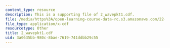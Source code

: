 ```yaml
---
content_type: resource
description: This is a supporting file of 2_wavepkt1.cdf.
file: /media/https%3A/open-learning-course-data-rc.s3.amazonaws.com/22-02-introduction-to-applied-nuclear-physics-spring-2012/3a0635bb980c8bae7619741ddbb29c55_2_wavepkt1.cdf
file_type: application/x-cdf
resourcetype: Other
title: 2_wavepkt1.cdf
uid: 3a0635bb-980c-8bae-7619-741ddbb29c55
---
```

